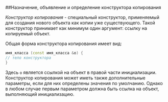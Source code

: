 ##Назначение, объявление и определение конструктора копирования

*Конструктор копирования* - специальный конструктор, применяемый для создания нового объекта как копии уже существующего. Такой конструктор принимает как минимум один аргумент: ссылку на копируемый объект.

Общая форма конструктора ко­пирования имеет вид:

```cpp
имя_класса (const имя_класса &о) {
// тело конструктора
}
```
Здесь `о` является ссылкой на объект в правой части инициализации. Конструктор копирования может иметь также дополнительные параметры, если для них определены значения по умолча­нию. Однако в любом случае первым параметром должна быть ссылка на объект, выполняющий инициализацию.